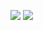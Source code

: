 ![](https://raw.githubusercontent.com/absrtc/github-stats/master/generated/overview.svg#gh-dark-mode-only)
![](https://raw.githubusercontent.com/absrtc/github-stats/master/generated/languages.svg#gh-dark-mode-only)
